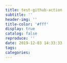 ```yaml
---
title: test-github-action
subtitle: ''
header-img: ''
title-color: '#fff'
display: true
catalog: false
reproduce: ''
date: 2019-12-03 14:33:33
tags:
categories:
---
```

